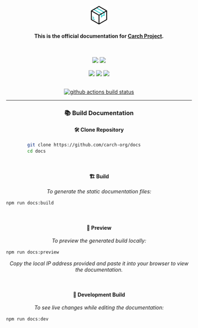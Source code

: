 <div align="center">
  
<img src="/docs/public/package.png" width="50" />

<h4> 
  
This is the official documentation for [Carch Project](https://github.com/harilvfs/carch).
</h4>

</div>
<br>
<p align="center">
  <img src="https://img.shields.io/badge/Maintained%3F-Yes-1c1c29?style=for-the-badge&color=ef9f9c&logoColor=85e185&labelColor=1c1c29">
  <img src="https://img.shields.io/github/license/carch-org/docs?style=for-the-badge&color=e0ea9d&logoColor=D9E0EE&labelColor=171b22">
  <br><br>
  <img src="https://img.shields.io/github/last-commit/carch-org/docs?style=for-the-badge&logo=github&color=7dc4e4&logoColor=D9E0EE&labelColor=1c1c29"/> <img src="https://img.shields.io/github/stars/carch-org/docs?style=for-the-badge&logo=apachespark&color=eed49f&logoColor=D9E0EE&labelColor=1c1c29"/> <img src="https://img.shields.io/github/forks/carch-org/docs?style=for-the-badge&color=9dc3ea&logoColor=D9E0EE&labelColor=1c1c29" />
</p>

<br>

<div align = "center"
  
[![github actions build status][check]][link]

</div>

---

<div align="center">
  
### 📚 Build Documentation

</div>

<div align="center">

#### 🛠️ Clone Repository

</div>

```sh
        git clone https://github.com/carch-org/docs
        cd docs
```

<br>

<div align="center">

#### 🏗️ Build
*To generate the static documentation files:*

</div>

```sh
npm run docs:build
```

<br>

<div align="center">
  
#### 👀 Preview 
*To preview the generated build locally:*

</div>

```sh
npm run docs:preview
```
<div align="center">
  
*Copy the local IP address provided and paste it into your browser to view the documentation.*

</div>

<br>

<div align="center">
  
#### 🔄 Development Build

*To see live changes while editing the documentation:*

</div>

```sh
npm run docs:dev
```

[check]: https://github.com/carch-org/docs/actions/workflows/docs.yml/badge.svg
[link]: https://github.com/carch-org/docs/actions/workflows/docs.yml
